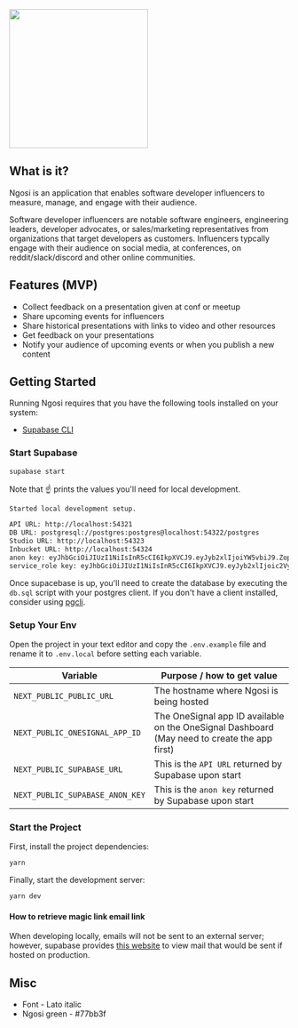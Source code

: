 <img src="https://user-images.githubusercontent.com/1715082/140621829-ba80f963-840c-4be4-abe5-7167b8edc906.png" height="250px"/>

## What is it?

Ngosi is an application that enables software developer influencers to measure, manage, and engage with their audience.

Software developer influencers are notable software engineers, engineering leaders, developer advocates, or sales/marketing representatives from organizations that target developers as customers. Influencers typcally engage with their audience on social media, at conferences, on reddit/slack/discord and other online communities.

## Features (MVP)

- Collect feedback on a presentation given at conf or meetup
- Share upcoming events for influencers
- Share historical presentations with links to video and other resources
- Get feedback on your presentations
- Notify your audience of upcoming events or when you publish a new content

## Getting Started

Running Ngosi requires that you have the following tools installed on your system:

- [Supabase CLI](https://github.com/supabase/cli#getting-started)

### Start Supabase

```bash
supabase start
```

Note that :point_up: prints the values you'll need for local development.

```bash
Started local development setup.

API URL: http://localhost:54321
DB URL: postgresql://postgres:postgres@localhost:54322/postgres
Studio URL: http://localhost:54323
Inbucket URL: http://localhost:54324
anon key: eyJhbGciOiJIUzI1NiIsInR5cCI6IkpXVCJ9.eyJyb2xlIjoiYW5vbiJ9.ZopqoUt20nEV9cklpv9e3yw3PVyZLmKs5qLD6nGL1SI
service_role key: eyJhbGciOiJIUzI1NiIsInR5cCI6IkpXVCJ9.eyJyb2xlIjoic2VydmljZV9yb2xlIn0.M2d2z4SFn5C7HlJlaSLfrzuYim9nbY_XI40uWFN3hEE
```

Once supacebase is up, you'll need to create the database by executing the `db.sql` script with your postgres client. If you don't have a client installed, consider using [pgcli](https://www.pgcli.com/).

### Setup Your Env

Open the project in your text editor and copy the `.env.example` file and rename it to `.env.local` before setting each variable.

| Variable                        | Purpose / how to get value                                                                   |
| ------------------------------- | -------------------------------------------------------------------------------------------- |
| `NEXT_PUBLIC_PUBLIC_URL`        | The hostname where Ngosi is being hosted                                                     |
| `NEXT_PUBLIC_ONESIGNAL_APP_ID`  | The OneSignal app ID available on the OneSignal Dashboard (May need to create the app first) |
| `NEXT_PUBLIC_SUPABASE_URL`      | This is the `API URL` returned by Supabase upon start                                        |
| `NEXT_PUBLIC_SUPABASE_ANON_KEY` | This is the `anon key` returned by Supabase upon start                                       |

### Start the Project

First, install the project dependencies:

```bash
yarn
```

Finally, start the development server:

```bash
yarn dev
```

#### How to retrieve magic link email link

When developing locally, emails will not be sent to an external server; however, supabase provides [this website](http://localhost:54324/monitor) to view mail that would be sent if hosted on production.

## Misc

- Font - Lato italic
- Ngosi green - #77bb3f
